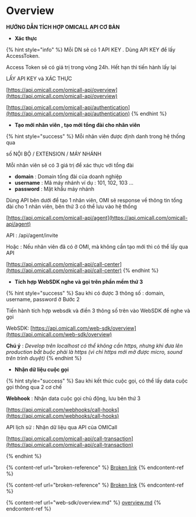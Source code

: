 # Overview

**HƯỚNG DẪN TÍCH HỢP OMICALL API CƠ BẢN**&#x20;

* **Xác thực**

{% hint style="info" %}
Mỗi DN sẽ có 1 API KEY . Dùng API KEY để lấy AccessToken.&#x20;

Access Token sẽ có giá trị trong vòng 24h. Hết hạn thì tiến hành lấy lại

LẤY API KEY và XÁC THỰC

[https://api.omicall.com/omicall-api/overview](https://api.omicall.com/omicall-api/overview)

[https://api.omicall.com/omicall-api/authentication](https://api.omicall.com/omicall-api/authentication)
{% endhint %}

* **Tạo mới nhân viên , tạo mới tổng đài cho nhân viên**

{% hint style="success" %}
Mỗi nhân viên được định danh trong hệ thống qua&#x20;

số NỘI BỘ / EXTENSION / MÁY NHÁNH

Mỗi nhân viên sẽ có 3 giá trị để xác thực với tổng đài&#x20;

* **domain** : Domain tổng đài của doanh nghiệp
* **username** : Mã máy nhánh ví dụ : 101, 102, 103 ...&#x20;
* **password** : Mật khẩu máy nhánh&#x20;

Dùng API bên dưới để tạo 1 nhân viên, OMI sẽ response về thông tin tổng đài cho 1 nhân viên, bên thứ 3 có thể lưu vào hệ thống

[https://api.omicall.com/omicall-api/agent](https://api.omicall.com/omicall-api/agent)

API : /api/agent/invite

Hoặc : Nếu nhân viên đã có ở OMI, mà không cần tạo mới thì có thể lấy qua API

[https://api.omicall.com/omicall-api/call-center](https://api.omicall.com/omicall-api/call-center)
{% endhint %}

* **Tích hợp WebSDK nghe và gọi trên phần mềm thứ 3**

{% hint style="success" %}
Sau khi có được 3 thông số : domain, username, password ở Bước 2

Tiến hành tích hợp websdk và điền 3 thông số trên vào WebSDK để nghe và gọi

WebSDK: [https://api.omicall.com/web-sdk/overview](https://api.omicall.com/web-sdk/overview)

**Chú ý** : _Develop trên localhost có thể không cần https, nhưng khi đưa lên production bắt buộc phải là https (vì chỉ https mới mở được micro, sound trên trình duyệt)_
{% endhint %}

* **Nhận dữ liệu cuộc gọi**

{% hint style="success" %}
Sau khi kết thúc cuộc gọi, có thể lấy data cuộc gọi thông qua 2 cơ chế

**Webhook** : Nhận data cuộc gọi chủ động, lưu bên thứ 3

[https://api.omicall.com/webhooks/call-hooks](https://api.omicall.com/webhooks/call-hooks)



API lịch sử : Nhận dữ liệu qua API của OMICall

[https://api.omicall.com/omicall-api/call-transaction](https://api.omicall.com/omicall-api/call-transaction)


{% endhint %}

{% content-ref url="broken-reference" %}
[Broken link](broken-reference)
{% endcontent-ref %}

{% content-ref url="broken-reference" %}
[Broken link](broken-reference)
{% endcontent-ref %}

{% content-ref url="web-sdk/overview.md" %}
[overview.md](web-sdk/overview.md)
{% endcontent-ref %}
